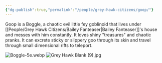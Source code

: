 ```yaml
---
{"dg-publish":true,"permalink":"/people/grey-hawk-citizens/goop/"}
---
```


Goop is a Boggle, a chaotic evil little fey goblinoid that lives under [[People/Grey Hawk Citizens/Bailey Fanteaser\|Bailey Fanteaser]]'s house and messes with him constantly.  It loves shiny "treasures" and chaotic pranks.  It can excrete sticky or slippery goo through its skin and travel through small dimensional rifts to teleport.  

![Boggle-5e.webp](/img/user/Z_Attachments/Boggle-5e.webp)
![Grey Hawk Blank (9).jpg](/img/user/Z_Attachments/Grey%20Hawk%20Blank%20(9).jpg)